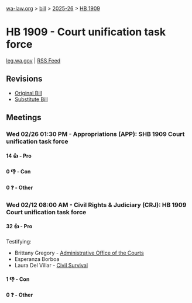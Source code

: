 [wa-law.org](/) > [bill](/bill/) > [2025-26](/bill/2025-26/) > [HB 1909](/bill/2025-26/hb/1909/)

# HB 1909 - Court unification task force
[leg.wa.gov](https://app.leg.wa.gov/billsummary?BillNumber=1909&Year=2025&Initiative=false) | [RSS Feed](./rss.xml)

## Revisions
* [Original Bill](1/)
* [Substitute Bill](S/)

## Meetings
### Wed 02/26 01:30 PM - Appropriations (APP): SHB 1909 Court unification task force
#### 14 👍 - Pro

#### 0 👎 - Con

#### 0 ❓ - Other

### Wed 02/12 08:00 AM - Civil Rights & Judiciary (CRJ): HB 1909 Court unification task force
#### 32 👍 - Pro
Testifying:
* Brittany Gregory - [Administrative Office of the Courts](/org/administrative_office_of_the_courts/)
* Esperanza Borboa
* Laura Del Villar - [Civil Survival](/org/civil_survival/)

#### 1 👎 - Con

#### 0 ❓ - Other
